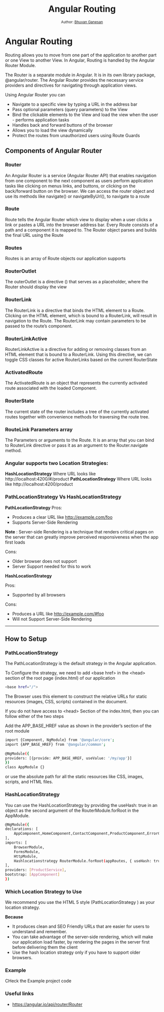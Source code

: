 <div align="center">
  <h1>Angular Routing</h1>
<sub>Author:
<a href="https://www.linkedin.com/in/bhuvanaganesan-l-2209047a" target="_blank">Bhuvan Ganesan</a><br>
</sub>
</div>


# Angular Routing

Routing allows you to move from one part of the application to another part or one View to another View. In Angular, Routing is handled by the Angular Router Module.

The Router is a separate module in Angular. It is in its own library package, @angular/router. The Angular Router provides the necessary service providers and directives for navigating through application views.

Using Angular Router you can

- Navigate to a specific view by typing a URL in the address bar
- Pass optional parameters (query parameters) to the View
- Bind the clickable elements to the View and load the view when the user - performs application tasks
- Handles back and forward buttons of the browser
- Allows you to load the view dynamically
- Protect the routes from unauthorized users using Route Guards

## Components of Angular Router

### Router

An Angular Router is a service (Angular Router API) that enables navigation from one component to the next component as users perform application tasks like clicking on menus links, and buttons, or clicking on the back/forward button on the browser. We can access the router object and use its methods like navigate() or navigateByUrl(), to navigate to a route

### Route

Route tells the Angular Router which view to display when a user clicks a link or pastes a URL into the browser address bar. Every Route consists of a path and a component it is mapped to. The Router object parses and builds the final URL using the Route

### Routes

Routes is an array of Route objects our application supports

### RouterOutlet

The outerOutlet is a directive (<router-outlet>) that serves as a placeholder, where the Router should display the view

### RouterLink

The RouterLink is a directive that binds the HTML element to a Route. Clicking on the HTML element, which is bound to a RouterLink, will result in navigation to the Route. The RouterLink may contain parameters to be passed to the route’s component.

### RouterLinkActive

RouterLinkActive is a directive for adding or removing classes from an HTML element that is bound to a RouterLink. Using this directive, we can toggle CSS classes for active RouterLinks based on the current RouterState

### ActivatedRoute

The ActivatedRoute is an object that represents the currently activated route associated with the loaded Component.

### RouterState

The current state of the router includes a tree of the currently activated routes together with convenience methods for traversing the route tree.

### RouteLink Parameters array

The Parameters or arguments to the Route. It is an array that you can bind to RouterLink directive or pass it as an argument to the Router.navigate method.

### Angular supports two Location Strategies:

**HashLocationStrategy**
Where URL looks like http://localhost:4200/#/product
**PathLocationStrategy**
Where URL looks like http://localhost:4200/product

### PathLocationStrategy Vs HashLocationStrategy

**PathLocationStrategy**
Pros:

- Produces a clear URL like http://example.com/foo
- Supports Server-Side Rendering

**Note** : Server-side Rendering is a technique that renders critical pages on the server that can greatly improve perceived responsiveness when the app first loads

Cons:

- Older browser does not support
- Server Support needed for this to work

**HashLocationStrategy**

Pros:

- Supported by all browsers

Cons:

- Produces a URL like http://example.com/#foo
- Will not Support Server-Side Rendering

<hr>

## How to Setup 

### PathLocationStrategy

The PathLocationStrategy is the default strategy in the Angular application.

To Configure the strategy, we need to add \<base href\> in the \<head\> section of the root page (index.html) of our application

```sh
<base href="/">
```

The Browser uses this element to construct the relative URLs for static resources (images, CSS, scripts) contained in the document.

If you do not have access to \<head\> Section of the index.html, then you can follow either of the two steps

Add the APP_BASE_HREF value as shown in the provider’s section of the root module

```sh
import {Component, NgModule} from '@angular/core';
import {APP_BASE_HREF} from '@angular/common';
 
@NgModule({
providers: [{provide: APP_BASE_HREF, useValue: '/my/app'}]
})
class AppModule {}
```

or use the absolute path for all the static resources like CSS, images, scripts, and HTML files.

### HashLocationStrategy

You can use the HashLocationStrategy by providing the useHash: true in an object as the second argument of the RouterModule.forRoot in the AppModule.

```sh
@NgModule({
declarations: [
    AppComponent,HomeComponent,ContactComponent,ProductComponent,ErrorComponent
],
imports: [
    BrowserModule,
    FormsModule,
    HttpModule,
    Hashlocationstrategy RouterModule.forRoot(appRoutes, { useHash: true }
],
providers: [ProductService],
bootstrap: [AppComponent]
})
```

### Which Location Strategy to Use

We recommend you use the HTML 5 style (PathLocationStrategy ) as your location strategy.

**Because**

- It produces clean and SEO Friendly URLs that are easier for users to understand and remember.
- You can take advantage of the server-side rendering, which will make our application load faster, by rendering the pages in the server first before delivering them the client
- Use the hash location strategy only if you have to support older browsers.

### Example

CHeck the Example project code 




### Useful links

- https://angular.io/api/router/Router